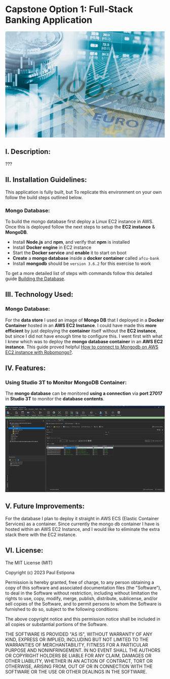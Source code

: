 # Capstone Option 1: Full-Stack Banking Application

![iStock-stock market.jpg](Pics%2FiStock-stock%20market.jpg)

## I. Description:

???

## II. Installation Guidelines:

This application is fully built, but To replicate this environment on your own follow the build steps outlined below.

### Mongo Database:

To build the mongo database first deploy a Linux EC2 instance in AWS. Once this is deployed follow the next steps to setup the **EC2 instance** & **MongoDB**.

* Install **Node.js** and **npm**, and verify that **npm** is installed
* Install **Docker engine** in EC2 instance
* Start the **Docker service** and **enable** it to start on boot
* **Create** a **mongo database** inside a **docker container** called `afcu-bank`
* Install **mongodb** should be `version 3.6.2` for this exercise to work

To get a more detailed list of steps with commands follow this detailed guide [Building the Database](/Docs/Building_The_Database.md). 

## III. Technology Used:

### Mongo Database:

For the **data store** I used an image of **Mongo DB** that I deployed in a **Docker Container** hosted in an **AWS EC2 Instance**. I could have made this **more efficient** by just deploying the **container** itself without the **EC2 instance**, but since I did not have enough time to configure this. I went first with what I knew which was to deploy the **mongo database container** in an **AWS EC2 instance**. This guide proved helpful [How to connect to Mongodb on AWS EC2 instance with Robomongo?](https://setu677.medium.com/how-to-connect-to-mongodb-on-aws-ec2-instance-with-robomongo-b2977b8a112f).

## IV. Features:

### Using Studio 3T to Monitor MongoDB Container:

The **mongo database** can be monitored **using a connection** via **port 27017** in **Studio 3T** to monitor the **database contents**.

![Studio 3T.png](Screen_Shots%2FStudio%203T.png)

## V. Future Improvements:

For the database I plan to deploy it straight in AWS ECS (Elastic Container Services) as a container. Since currently the mongo db container I have is hosted within an AWS EC2 Instance, and I would like to eliminate the extra stack there with the EC2 instance.

## VI. License:

The MIT License (MIT)

Copyright (c) 2023 Paul Estipona

Permission is hereby granted, free of charge, to any person obtaining a copy
of this software and associated documentation files (the "Software"), to deal
in the Software without restriction, including without limitation the rights
to use, copy, modify, merge, publish, distribute, sublicense, and/or sell
copies of the Software, and to permit persons to whom the Software is
furnished to do so, subject to the following conditions:

The above copyright notice and this permission notice shall be included in
all copies or substantial portions of the Software.

THE SOFTWARE IS PROVIDED "AS IS", WITHOUT WARRANTY OF ANY KIND, EXPRESS OR
IMPLIED, INCLUDING BUT NOT LIMITED TO THE WARRANTIES OF MERCHANTABILITY,
FITNESS FOR A PARTICULAR PURPOSE AND NONINFRINGEMENT. IN NO EVENT SHALL THE
AUTHORS OR COPYRIGHT HOLDERS BE LIABLE FOR ANY CLAIM, DAMAGES OR OTHER
LIABILITY, WHETHER IN AN ACTION OF CONTRACT, TORT OR OTHERWISE, ARISING FROM,
OUT OF OR IN CONNECTION WITH THE SOFTWARE OR THE USE OR OTHER DEALINGS IN
THE SOFTWARE.